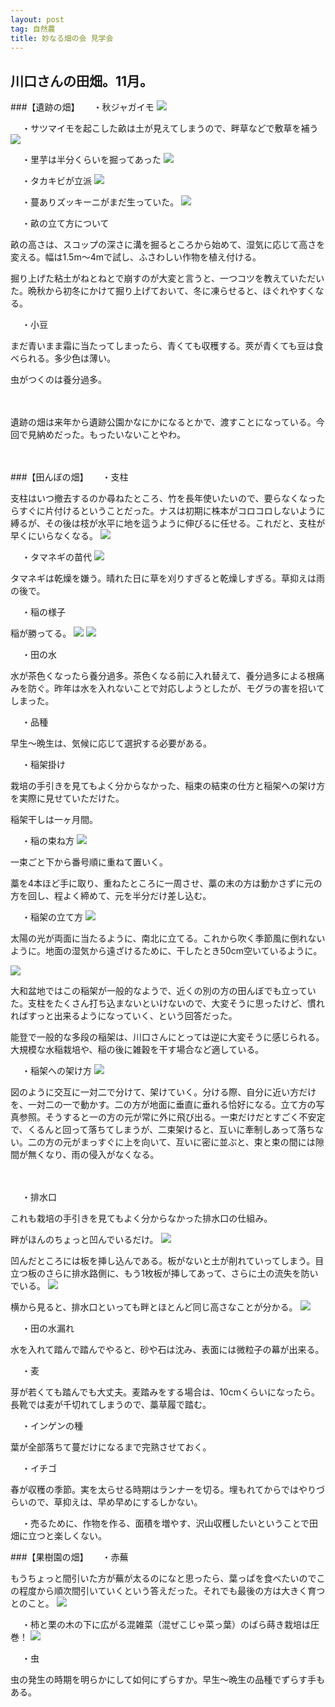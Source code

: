 ```yaml
---
layout: post
tag: 自然農
title: 妙なる畑の会 見学会
---
```

## 川口さんの田畑。11月。

###【遺跡の畑】
　
・秋ジャガイモ
![](https://c1.staticflickr.com/1/578/22445691868_71e4bd4581.jpg)

　
・サツマイモを起こした畝は土が見えてしまうので、畔草などで敷草を補う
![](https://c2.staticflickr.com/6/5777/22445705738_038b1bde89.jpg)

　
・里芋は半分くらいを掘ってあった
![](https://c2.staticflickr.com/6/5705/22242902083_c26441d3d5.jpg)

　
・タカキビが立派
![](https://c2.staticflickr.com/6/5755/22472087059_0f9a5b26fd.jpg)

　
・蔓ありズッキーニがまだ生っていた。
![](https://c2.staticflickr.com/6/5681/22471913589_7f9b5fd161.jpg)

　
・畝の立て方について

畝の高さは、スコップの深さに溝を掘るところから始めて、湿気に応じて高さを変える。幅は1.5m～4mで試し、ふさわしい作物を植え付ける。

掘り上げた粘土がねとねとで崩すのが大変と言うと、一つコツを教えていただいた。晩秋から初冬にかけて掘り上げておいて、冬に凍らせると、ほぐれやすくなる。

　
・小豆

まだ青いまま霜に当たってしまったら、青くても収穫する。莢が青くても豆は食べられる。多少色は薄い。

虫がつくのは養分過多。

　

遺跡の畑は来年から遺跡公園かなにかになるとかで、渡すことになっている。今回で見納めだった。もったいないことやわ。

　

###【田んぼの畑】
　
・支柱

支柱はいつ撤去するのか尋ねたところ、竹を長年使いたいので、要らなくなったらすぐに片付けるということだった。ナスは初期に株本がコロコロしないように縛るが、その後は枝が水平に地を這うように伸びるに任せる。これだと、支柱が早くにいらなくなる。
![](https://c2.staticflickr.com/6/5693/22875231411_b848ee1ab5.jpg)

　
・タマネギの苗代
![](https://c1.staticflickr.com/1/590/22676093560_fa4726ed00.jpg)

タマネギは乾燥を嫌う。晴れた日に草を刈りすぎると乾燥しすぎる。草抑えは雨の後で。

　
・稲の様子

稲が勝ってる。
![](https://c1.staticflickr.com/1/777/22850609052_71fe1292be.jpg)
![](https://c2.staticflickr.com/6/5762/22838127816_feda8808e7.jpg)

　
・田の水

水が茶色くなったら養分過多。茶色くなる前に入れ替えて、養分過多による根痛みを防ぐ。昨年は水を入れないことで対応しようとしたが、モグラの害を招いてしまった。

　
・品種

早生～晩生は、気候に応じて選択する必要がある。

　
・稲架掛け

栽培の手引きを見てもよく分からなかった、稲束の結束の仕方と稲架への架け方を実際に見せていただけた。

稲架干しは一ヶ月間。

　
・稲の束ね方
![](https://c1.staticflickr.com/1/778/22546526568_ed9155fcca.jpg)

一束ごと下から番号順に重ねて置いく。

藁を4本ほど手に取り、重ねたところに一周させ、藁の末の方は動かさずに元の方を回し、程よく締めて、元を半分だけ差し込む。

　
・稲架の立て方
![](https://c2.staticflickr.com/6/5654/22776825910_99812aafeb.jpg)

太陽の光が両面に当たるように、南北に立てる。これから吹く季節風に倒れないように。地面の湿気から遠ざけるために、干したとき50cm空いているように。

![](https://c2.staticflickr.com/6/5754/22838141056_6a0f26d811.jpg)

大和盆地ではこの稲架が一般的なようで、近くの別の方の田んぼでも立っていた。支柱をたくさん打ち込まないといけないので、大変そうに思ったけど、慣れればすっと出来るようになっていく、という回答だった。

能登で一般的な多段の稲架は、川口さんにとっては逆に大変そうに感じられる。大規模な水稲栽培や、稲の後に雑穀を干す場合など適している。

　
・稲架への架け方
![](https://c2.staticflickr.com/6/5743/22342112154_09de19842b.jpg)

図のように交互に一対二で分けて、架けていく。分ける際、自分に近い方だけを、一対二の一で動かす。二の方が地面に垂直に垂れる恰好になる。立て方の写真参照。そうすると一の方の元が常に外に飛び出る。一束だけだとすごく不安定で、くるんと回って落ちてしまうが、二束架けると、互いに牽制しあって落ちない。二の方の元がまっすぐに上を向いて、互いに密に並ぶと、束と束の間には隙間が無くなり、雨の侵入がなくなる。

　


　
・排水口

これも栽培の手引きを見てもよく分からなかった排水口の仕組み。

畔がほんのちょっと凹んでいるだけ。
![](https://c2.staticflickr.com/6/5828/22838168366_9e677923ca.jpg)

凹んだところには板を挿し込んである。板がないと土が削れていってしまう。目立つ板のさらに排水路側に、もう1枚板が挿してあって、さらに土の流失を防いでいる。
![](https://c2.staticflickr.com/6/5640/22445778467_3d22b2ce45.jpg)

横から見ると、排水口といっても畔とほとんど同じ高さなことが分かる。
![](https://c2.staticflickr.com/6/5731/22864180415_fb715d13f3.jpg)

　
・田の水漏れ

水を入れて踏んで踏んでやると、砂や石は沈み、表面には微粒子の幕が出来る。

　
・麦

芽が若くても踏んでも大丈夫。麦踏みをする場合は、10cmくらいになったら。長靴では麦が千切れてしまうので、藁草履で踏む。

　
・インゲンの種

葉が全部落ちて蔓だけになるまで完熟させておく。

　
・イチゴ

春が収穫の季節。実を太らせる時期はランナーを切る。埋もれてからではやりづらいので、草抑えは、早め早めにするしかない。


　
・売るために、作物を作る、面積を増やす、沢山収穫したいということで田畑に立つと楽しくない。


###【果樹園の畑】
　
・赤蕪

もうちょっと間引いた方が蕪が太るのになと思ったら、葉っぱを食べたいのでこの程度から順次間引いていくという答えだった。それでも最後の方は大きく育つとのこと。
![](https://c2.staticflickr.com/6/5770/22241438804_6df3c1de4e.jpg)

　
・柿と栗の木の下に広がる混雑菜（混ぜこじゃ菜っ葉）のばら蒔き栽培は圧巻！
![](https://c2.staticflickr.com/6/5695/22243053243_879e841bf1.jpg)

　
・虫

虫の発生の時期を明らかにして如何にずらすか。早生～晩生の品種でずらす手もある。

